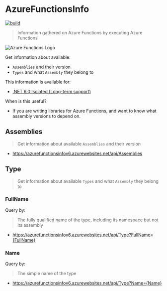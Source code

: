 # AzureFunctionsInfo

[![build](https://github.com/hlaueriksson/AzureFunctionsInfo/actions/workflows/build.yml/badge.svg)](https://github.com/hlaueriksson/AzureFunctionsInfo/actions/workflows/build.yml)

> Information gathered on Azure Functions by executing Azure Functions

![Azure Functions Logo](https://raw.githubusercontent.com/Azure/azure-functions-cli/master/src/Azure.Functions.Cli/npm/assets/azure-functions-logo-color-raster.png)

Get information about available:

* `Assemblies` and their version
* `Types` and what `Assembly` they belong to

This information is available for:

* [.NET 6.0 Isolated (Long-term support)](v6.md)

When is this useful?

* If you are writing libraries for Azure Functions, and want to know what assembly versions to depend on.

## Assemblies

> Get information about available `Assemblies` and their version

* https://azurefunctionsinfov6.azurewebsites.net/api/Assemblies

## Type

> Get information about available `Types` and what `Assembly` they belong to

### FullName

Query by:

> The fully qualified name of the type, including its namespace but not its assembly

* https://azurefunctionsinfov6.azurewebsites.net/api/Type?FullName={FullName}

### Name

Query by:

> The simple name of the type

* https://azurefunctionsinfov6.azurewebsites.net/api/Type?Name={Name}
